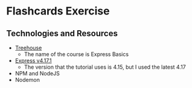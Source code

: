 # Flashcards Exercise
## Technologies and Resources
* [Treehouse](https://www.teamtreehouse.com)
    * The name of the course is Express Basics
* [Express v4.17.1](https://expressjs.com/)
    *  The version that the tutorial uses is 4.15, but I used the latest 4.17
* NPM and NodeJS
* Nodemon